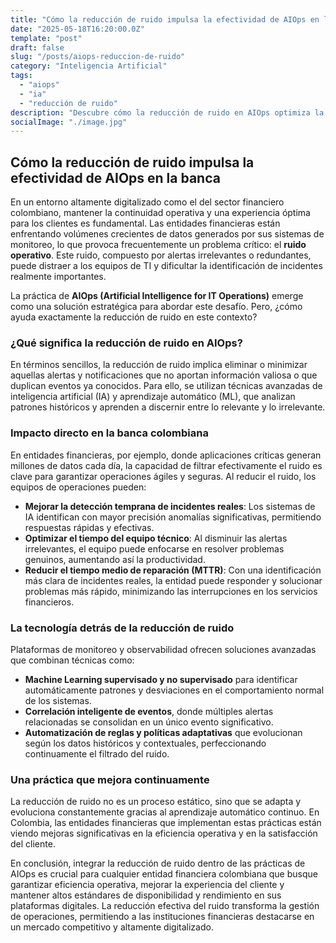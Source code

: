 ```yaml
---
title: "Cómo la reducción de ruido impulsa la efectividad de AIOps en la banca"
date: "2025-05-18T16:20:00.0Z"
template: "post"
draft: false
slug: "/posts/aiops-reduccion-de-ruido"
category: "Inteligencia Artificial"
tags:
  - "aiops"
  - "ia"
  - "reducción de ruido"
description: "Descubre cómo la reducción de ruido en AIOps optimiza la eficiencia operativa y la detección de incidentes en el sector financiero colombiano."
socialImage: "./image.jpg"
---
```


## Cómo la reducción de ruido impulsa la efectividad de AIOps en la banca

En un entorno altamente digitalizado como el del sector financiero colombiano, mantener la continuidad operativa y una experiencia óptima para los clientes es fundamental. Las entidades financieras están enfrentando volúmenes crecientes de datos generados por sus sistemas de monitoreo, lo que provoca frecuentemente un problema crítico: el **ruido operativo**. Este ruido, compuesto por alertas irrelevantes o redundantes, puede distraer a los equipos de TI y dificultar la identificación de incidentes realmente importantes.

La práctica de **AIOps (Artificial Intelligence for IT Operations)** emerge como una solución estratégica para abordar este desafío. Pero, ¿cómo ayuda exactamente la reducción de ruido en este contexto?

### ¿Qué significa la reducción de ruido en AIOps?

En términos sencillos, la reducción de ruido implica eliminar o minimizar aquellas alertas y notificaciones que no aportan información valiosa o que duplican eventos ya conocidos. Para ello, se utilizan técnicas avanzadas de inteligencia artificial (IA) y aprendizaje automático (ML), que analizan patrones históricos y aprenden a discernir entre lo relevante y lo irrelevante.

### Impacto directo en la banca colombiana

En entidades financieras, por ejemplo, donde aplicaciones críticas generan millones de datos cada día, la capacidad de filtrar efectivamente el ruido es clave para garantizar operaciones ágiles y seguras. Al reducir el ruido, los equipos de operaciones pueden:

* **Mejorar la detección temprana de incidentes reales**: Los sistemas de IA identifican con mayor precisión anomalías significativas, permitiendo respuestas rápidas y efectivas.
* **Optimizar el tiempo del equipo técnico**: Al disminuir las alertas irrelevantes, el equipo puede enfocarse en resolver problemas genuinos, aumentando así la productividad.
* **Reducir el tiempo medio de reparación (MTTR)**: Con una identificación más clara de incidentes reales, la entidad puede responder y solucionar problemas más rápido, minimizando las interrupciones en los servicios financieros.

### La tecnología detrás de la reducción de ruido

Plataformas de monitoreo y observabilidad ofrecen soluciones avanzadas que combinan técnicas como:

* **Machine Learning supervisado y no supervisado** para identificar automáticamente patrones y desviaciones en el comportamiento normal de los sistemas.
* **Correlación inteligente de eventos**, donde múltiples alertas relacionadas se consolidan en un único evento significativo.
* **Automatización de reglas y políticas adaptativas** que evolucionan según los datos históricos y contextuales, perfeccionando continuamente el filtrado del ruido.

### Una práctica que mejora continuamente

La reducción de ruido no es un proceso estático, sino que se adapta y evoluciona constantemente gracias al aprendizaje automático continuo. En Colombia, las entidades financieras que implementan estas prácticas están viendo mejoras significativas en la eficiencia operativa y en la satisfacción del cliente.

En conclusión, integrar la reducción de ruido dentro de las prácticas de AIOps es crucial para cualquier entidad financiera colombiana que busque garantizar eficiencia operativa, mejorar la experiencia del cliente y mantener altos estándares de disponibilidad y rendimiento en sus plataformas digitales. La reducción efectiva del ruido transforma la gestión de operaciones, permitiendo a las instituciones financieras destacarse en un mercado competitivo y altamente digitalizado.
